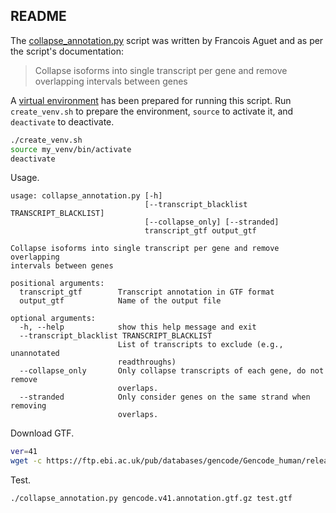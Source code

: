 ## README

The
[collapse_annotation.py](https://github.com/broadinstitute/gtex-pipeline/blob/master/gene_model/collapse_annotation.py)
script was written by Francois Aguet and as per the script's documentation:

>Collapse isoforms into single transcript per gene and remove overlapping
intervals between genes

A [virtual environment](https://docs.python.org/3/tutorial/venv.html) has been
  prepared for running this script. Run `create_venv.sh` to prepare the
  environment, `source` to activate it, and `deactivate` to deactivate.

```bash
./create_venv.sh
source my_venv/bin/activate
deactivate
```

Usage.

```
usage: collapse_annotation.py [-h]
                              [--transcript_blacklist TRANSCRIPT_BLACKLIST]
                              [--collapse_only] [--stranded]
                              transcript_gtf output_gtf

Collapse isoforms into single transcript per gene and remove overlapping
intervals between genes

positional arguments:
  transcript_gtf        Transcript annotation in GTF format
  output_gtf            Name of the output file

optional arguments:
  -h, --help            show this help message and exit
  --transcript_blacklist TRANSCRIPT_BLACKLIST
                        List of transcripts to exclude (e.g., unannotated
                        readthroughs)
  --collapse_only       Only collapse transcripts of each gene, do not remove
                        overlaps.
  --stranded            Only consider genes on the same strand when removing
                        overlaps.
```

Download GTF.

```bash
ver=41
wget -c https://ftp.ebi.ac.uk/pub/databases/gencode/Gencode_human/release_${ver}/gencode.v${ver}.annotation.gtf.gz
```

Test.

```bash
./collapse_annotation.py gencode.v41.annotation.gtf.gz test.gtf
```


